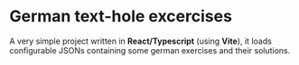 # German text-hole excercises

A very simple project written in **React/Typescript** (using **Vite**), it loads configurable JSONs containing some german exercises and their solutions.
